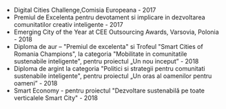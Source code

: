 * Digital Cities Challenge,Comisia Europeana - 2017
* Premiul de Excelenta pentru devotament si implicare in dezvoltarea comunitatilor creativ inteligente - 2017
* Emerging City of the Year at CEE Outsourcing Awards, Varsovia, Polonia - 2018
* Diploma de aur – "Premiul de excelenta"  si Trofeul "Smart Cities of Romania Champions", la categoria "Mobilitate in comunitatile sustenabile inteligente", pentru proiectul „Un nou inceput” - 2018
* Diploma de argint la categoria "Politici si strategii pentru comunitati sustenabile inteligente", pentru proiectul „Un oras al oamenilor pentru oameni” - 2018
* Smart Economy - pentru proiectul "Dezvoltare sustenabilă pe toate verticalele Smart City" - 2018
